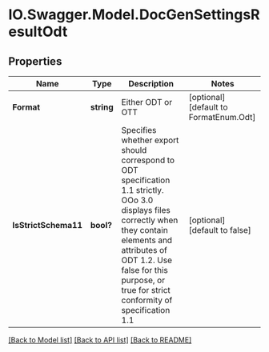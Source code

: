 # IO.Swagger.Model.DocGenSettingsResultOdt
## Properties

Name | Type | Description | Notes
------------ | ------------- | ------------- | -------------
**Format** | **string** | Either ODT or OTT | [optional] [default to FormatEnum.Odt]
**IsStrictSchema11** | **bool?** | Specifies whether export should correspond to ODT specification 1.1 strictly. OOo 3.0 displays files correctly when they contain elements and attributes of ODT 1.2. Use false for this purpose, or true for strict conformity of specification 1.1 | [optional] [default to false]

[[Back to Model list]](../README.md#documentation-for-models) [[Back to API list]](../README.md#documentation-for-api-endpoints) [[Back to README]](../README.md)

